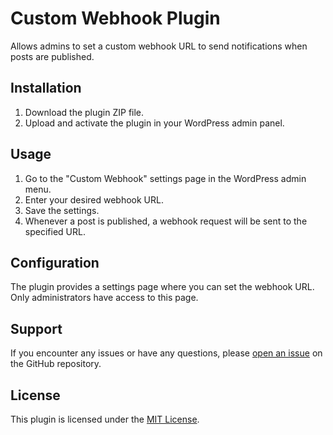 # Custom Webhook Plugin

Allows admins to set a custom webhook URL to send notifications when posts are published.

## Installation

1. Download the plugin ZIP file.
2. Upload and activate the plugin in your WordPress admin panel.

## Usage

1. Go to the "Custom Webhook" settings page in the WordPress admin menu.
2. Enter your desired webhook URL.
3. Save the settings.
4. Whenever a post is published, a webhook request will be sent to the specified URL.

## Configuration

The plugin provides a settings page where you can set the webhook URL. Only administrators have access to this page.

## Support

If you encounter any issues or have any questions, please [open an issue](https://github.com/tee-jaay/custom-webhook-plugin/issues) on the GitHub repository.

## License

This plugin is licensed under the [MIT License](https://mit-license.org/).